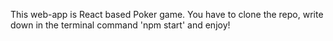 This web-app is React based Poker game. You have to clone the repo, write down in the terminal command 'npm start' and enjoy!
